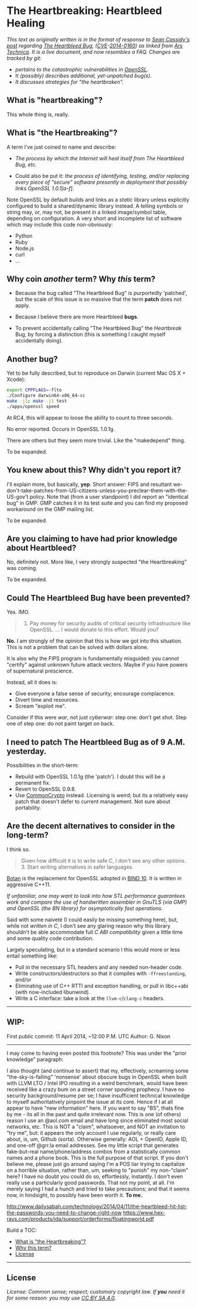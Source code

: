 # The Heartbreaking: Heartbleed Healing

_This text as originally written is in the format of response to [Sean Cassidy's post](http://blog.existentialize.com/diagnosis-of-the-openssl-heartbleed-bug.html) regarding [The Heartbleed Bug](http://heartbleed.com), ([CVE](http://cve.mitre.org)-[2014-0160](http://www.kb.cert.org/vuls/id/720951A)) as linked from [Ars Technica](http://arstechnica.com/security/2014/04/critical-crypto-bug-in-openssl-opens-two-thirds-of-the-web-to-eavesdropping).
It is a live document, and now resembles a FAQ. Changes are tracked by git:_

- _pertains to the catastrophic vulnerabilities in [OpenSSL](http://openssl.org)._
- It _(possibly) describes additional, yet-unpatched bug(s)._
- _It discusses strategies for "the heartbroken"._

## What is "heartbreaking"?

This whole thing is, really.

## What is "the Heartbreaking"?

A term I've just coined to name and describe:

- *The process by which the Internet will heal itself from The Heartbleed Bug, etc.*


- Could also be put it: *the process of identifying, testing, and/or replacing every piece of "secure" software presently in deployment that possibly links OpenSSL 1.0.1[a-f].*

Note OpenSSL by default builds and links as a *static* library unless explicitly configured to build a shared/dynamic library instead. A telling symbols or string may, or, may not, be present in a linked image/symbol table, depending on configuration. A very short and incomplete list of software which may include this code non-obviously:  

 - Python
 - Ruby
 - Node.js
 - curl
 - ...

## Why coin _another_ term? Why _this_ term?

- Because the bug called "The Heartbleed Bug" is purportedly 'patched', but
  the scale of this issue is so massive that the term **patch** does not apply.
- Because I believe there are more Heartbleed **bugs**.

- To prevent accidentally calling "The Heartbleed Bug" the _Heartbreak_ Bug, by forcing a distinction (this is something I caught myself accidentally doing).

## Another bug?
Yet to be fully described, but to reproduce on Darwin (current Mac OS X + Xcode):

```sh
export CPPFLAGS=-flto
./Configure darwin64-x86_64-cc
make -j1; make -j1 test
./apps/openssl speed
```

At RC4, this will appear to loose the ability to count to three seconds.

No error reported. Occurs in OpenSSL 1.0.1g.

There are others but they seem more trivial. Like the "makedepend" thing.

To be expanded.

## You knew about this? Why didn't you report it?

I'll explain more, but basically, **yep**. Short answer: FIPS and resultant we-don't-take-patches-from-US-citizens-unless-you-preclear-them-with-the-US-gov't policy. Note that (from a user standpoint) I did report an "identical bug" in GMP. GMP catches it in its test suite and you can find my proposed workaround on the GMP mailing list.

To be expanded.

## Are you claiming to have had prior knowledge about Heartbleed?

No, definitely not. More like, I very strongly suspected "the Heartbreaking" was coming.

To be expanded.

## Could The Heartbleed Bug have been prevented?

Yes. IMO.

>1. Pay money for security audits of critical security infrastructure like OpenSSL. ... I would donate to this effort. Would you?

**No.** I am strongly of the opinion that this is how we got into this situation. This is not a problem that can be solved with dollars alone.

It is also why the FIPS program is fundamentally misguided: you cannot "certify" against unknown future attack vectors. Maybe if you have powers of supernatural prescience.

Instead, all it does is:
 - Give everyone a false sense of security; encourage complacence.
 - Divert time and resources.
 - Scream "exploit me".

Consider if this were _war_, not just _cyberwar_: step one: don't get shot. Step one of step one: do not paint target on back.

## I need to patch The Heartbleed Bug as of 9 A.M. yesterday.

Possibilities in the short-term:

- Rebuild with OpenSSL 1.0.1g (the 'patch'). I doubt this will be a permanent fix.
- Revert to OpenSSL 0.9.8.
- Use [CommonCrypto](http://www.opensource.apple.com/tarballs/CommonCrypto/CommonCrypto-60027.tar.gz) instead. Licensing is weird; but its a relatively easy patch that doesn't defer to current management. Not sure about portability.

## Are the decent alternatives to consider in the long-term?

I think so.

> Given how difficult it is to write safe C, I don't see any other options.  
> 3. Start writing alternatives in safer languages.

[Botan](http://botan.randombit.net) is the replacement for OpenSSL adopted in [BIND 10](http://bind10.isc.org). It is written in aggressive C++11.

_If unfamiliar, one may want to look into how STL performance guarantees work and compare the use of handwritten assembler in GnuTLS (via GMP) and OpenSSL (the BN library) for asymptotically fast operations._

Said with some naiveté (I could easily be missing something here), but, while not _written in C_, I don't see any glaring reason why this library shouldn't be able accommodate full *C ABI compatibility* given a little time and some quality code contribution.

Largely speculating, but in a standard scenario I this would more or less entail something like:

- Pull in the necessary STL headers and any needed non-header code.
- Write constructors/destructors so that it compiles with `-ffreestanding`, and/or
- Eliminating use of C++ RTTI and exception handling, or pull in libc++abi (with now-included libunwind).
- Write a C interface: take a look at the `llvm-c`/`clang-c` headers.


---

## WIP:

First public commit: 11 April 2014, ~12:00 P.M. UTC
Author: G. Nixon

---
I may come to having even posted this footnote?
This was under the "prior knowledge" paragraph:

 I also thought (and continue to assert) that my, effectively, screaming some "the-sky-is-falling" 'nonsense' about obscure bugs in OpenSSL when built with LLVM LTO / Intel IPO resulting in a weird benchmark, would have been received like a crazy bum on a street corner spouting prophecy. I have no security background/resume per se; I have insufficient technical knowledge to myself authoritatively pinpoint the issue at its core. Hence if I at all appear to have "new information" here. If you want to say "BS", thats fine by me - its all in the past and quite irrelevant now. This is one (of others) reason I use an @aol.com email and have long since eliminated most social networks, etc. This is NOT a "claim", whatsoever, and NOT an invitation to "try me", but: it appears the only account I use regularly, or really care about, is, um, Github (sorta). Otherwise generally: AOL + OpenID, Apple ID, and one-off @grr.la email addresses. See my little script that generates fake-but-real name/phone/address combos from a statistically common names and a phone book. This is the full purpose of that script. If you don't believe me, please just go around saying I'm a POS liar trying to capitalize on a horrible situation, rather than, um, seeking to "punish" my non-"claim" here? I have no doubt you could do so, effortlessly, instantly. I don't even really use a particularly good passwords. That not my point, at all. I'm merely saying I had a hunch and tried to take precautions; and that it seems now, in hindsight, to possibly have been worth it. __To me.__

http://www.dailysabah.com/technology/2014/04/11/the-heartbleed-hit-list-the-passwords-you-need-to-change-right-now
https://www.hex-rays.com/products/ida/support/orderforms/floatingworld.pdf

Build a TOC:
* [What is "the Heartbreaking"?](#the-heartbreaking)
* [Why this term?](#bar)
* [License](#options)

---

## License
_License: Common sense; respect; customary copyright law._
_If **you** need it for some reason: you may use [CC BY SA 4.0]( http://creativecommons.org/licenses/by/4.0)._  
